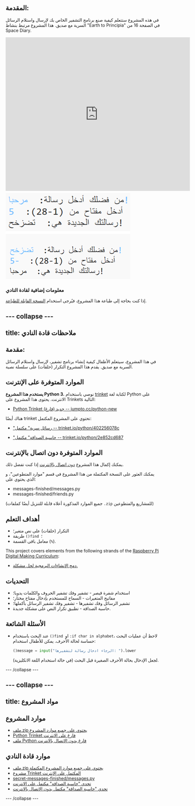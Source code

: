 ## المقدمة:

في هذه المشروع ستتعلم كيفية صنع برنامج التشفير الخاص بك لإرسال واستلام الرسائل السرية مع صديق. هذا المشروع مرتبط بنشاط "Earth to Principia" في الصفحة 16 من Space Diary.

<div class="trinket">
  <iframe src="https://trinket.io/embed/python/402256078c?outputOnly=true&start=result" width="600" height="500" frameborder="0" marginwidth="0" marginheight="0" allowfullscreen>
  </iframe>
  <img src="images/messages-finished.png">
</div>

### معلومات إضافية لقادة النادي

إذا كنت بحاجة إلى طباعة هذا المشروع، فيُرجى استخدام [النسخة القابلة للطباعة](https://projects.raspberrypi.org/en/projects/secret-messages/print).

## \--- collapse \---

## title: ملاحظات قادة النادي

## مقدمة:

في هذا المشروع، سيتعلم الأطفال كيفية إنشاء برنامج تشفير، لإرسال واستلام الرسائل السرية مع صديق. يقدم هذا المشروع التكرار (حلقات) على سلسلة نصية.

## الموارد المتوفرة على الإنترنت

**يستخدم هذا المشروع Python 3.** نوصي باستخدام [trinket](https://trinket.io/) لكتابة لغة Python على الانترنت. يحتوى هذا المشروع على Trinkets التالية:

* [Python Trinket جديد (فارغ) -- jumpto.cc/python-new](http://jumpto.cc/python-new)

هناك أيضًا trinket تحتوي على المشروع المكتمل:

* ["رسائل سرية" مكتمل -- trinket.io/python/402256078c](https://trinket.io/python/402256078c)

* ["حاسبة الصداقة" مكتمل -- trinket.io/python/2e852cd687](https://trinket.io/python/2e852cd687)

## الموارد المتوفرة دون اتصال بالإنترنت

يمكنك إكمال هذا المشروع [ دون اتصال بالإنترنت](https://www.codeclubprojects.org/en-GB/resources/python-working-offline/) إذا كنت تفضل ذلك.

يمكنك العثور على النسخة المكتملة من هذا المشروع في قسم "موارد المتطوعين"، و الذي يحتوي على:

* messages-finished/messages.py
* messages-finished/friends.py

(جميع الموارد المذكورة أعلاه قابلة للتنزيل أيضًا كملفات `.zip` للمشاريع والمتطوعين)

## أهداف التعلم

* التكرار (حلقات) على نص متغير؛
* طريقة `()find `؛
* معامل باقى القسمة (`%`).

This project covers elements from the following strands of the [Raspberry Pi Digital Making Curriculum](https://rpf.io/curriculum):

* [دمج الإنشاءات البرمجية لحل مشكلة.](https://www.raspberrypi.org/curriculum/programming/builder)

## التحديات

* استخدام شفرة قيصر - تشفير وفك تشفير الحروف والكلمات يدويا؛
* مفاتيح المتغيرات - السماح للمستخدم بإدخال مفتاح مختار؛
* تشفير الرسائل وفك تشفيرها - تشفير وفك تشفير الرسائل بأكملها؛
* حاسبة الصداقة - تطبيق تكرار النص على مشكلة جديدة.

## الأسئلة الشائعة

* عند البحث باستخدام `()find `او ` :if char in alphabet `، لاحظ أن عمليات البحث حساسة لحالة الأحرف. يمكن للأطفال استخدام:
    
    ```python
    ()message = input("الرجاء ادخال رسالة لتشفيرها: ").lower
    ```
    
    لجعل الإدخال بحالة الأحرف الصغيرة قبل البحث (في حالة استخدام اللغة الانكليزية).

\--- /collapse \---

## \--- collapse \---

## title: مواد المشروع

## موارد المشروع

* [ملف.zip يحتوي على جميع موارد المشروع](resources/secret-messages-project-resources.zip)
* [Python Trinket فارغ على الانترنت](http://jumpto.cc/python-new)
* [ملف Python فارغ بدون الاتصال بالانترنت](resources/new-new.py)

## موارد قادة النادي

* [ملف.zip يحتوي على جميع موارد المشروع المكتملة](resources/secret-messages-volunteer-resources.zip)
* [مشروع Trinket المكتمل على الإنترنت](https://trinket.io/python/402256078c)
* [secret-messages-finished/messages.py](resources/secret-messages-finished-messages.py)
* [تحدي "حاسبة الصداقة" مكتمل على الانترنت](https://trinket.io/python/2e852cd687)
* [تحدي "حاسبة الصداقة" مكتمل بدون الاتصال بالانترنت](resources/friendship-calculator-finished-friends.py)

\--- /collapse \---